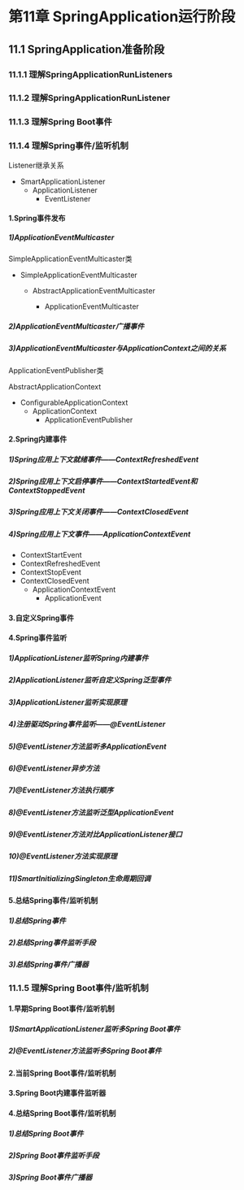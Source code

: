 # 第11章 SpringApplication运行阶段

## 11.1 SpringApplication准备阶段

### 11.1.1 理解SpringApplicationRunListeners

### 11.1.2 理解SpringApplicationRunListener

### 11.1.3 理解Spring Boot事件

### 11.1.4 理解Spring事件/监听机制

Listener继承关系

* SmartApplicationListener
  * ApplicationListener
    * EventListener

#### 1.Spring事件发布

##### 1)ApplicationEventMulticaster

SimpleApplicationEventMulticaster类

* SimpleApplicationEventMulticaster

  * AbstractApplicationEventMulticaster

    * ApplicationEventMulticaster

##### 2)ApplicationEventMulticaster广播事件

##### 3)ApplicationEventMulticaster与ApplicationContext之间的关系

ApplicationEventPublisher类

AbstractApplicationContext
- ConfigurableApplicationContext
  - ApplicationContext
    - ApplicationEventPublisher

#### 2.Spring内建事件

##### 1)Spring应用上下文就绪事件——ContextRefreshedEvent

##### 2)Spring应用上下文启停事件——ContextStartedEvent和ContextStoppedEvent

##### 3)Spring应用上下文关闭事件——ContextClosedEvent

##### 4)Spring应用上下文事件——ApplicationContextEvent

- ContextStartEvent
- ContextRefreshedEvent
- ContextStopEvent
- ContextClosedEvent
  - ApplicationContextEvent
    - ApplicationEvent

#### 3.自定义Spring事件

#### 4.Spring事件监听

##### 1)ApplicationListener监听Spring内建事件

##### 2)ApplicationListener监听自定义Spring泛型事件

##### 3)ApplicationListener监听实现原理

##### 4)注册驱动Spring事件监听——@EventListener

##### 5)@EventListener方法监听多ApplicationEvent

##### 6)@EventListener异步方法

##### 7)@EventListener方法执行顺序

##### 8)@EventListener方法监听泛型ApplicationEvent

##### 9)@EventListener方法对比ApplicationListener接口

##### 10)@EventListener方法实现原理

##### 11)SmartInitializingSingleton生命周期回调

#### 5.总结Spring事件/监听机制

##### 1)总结Spring事件

##### 2)总结Spring事件监听手段

##### 3)总结Spring事件广播器

### 11.1.5 理解Spring Boot事件/监听机制

#### 1.早期Spring Boot事件/监听机制

##### 1)SmartApplicationListener监听多Spring Boot事件

##### 2)@EventListener方法监听多Spring Boot事件

#### 2.当前Spring Boot事件/监听机制

#### 3.Spring Boot内建事件监听器

#### 4.总结Spring Boot事件/监听机制

##### 1)总结Spring Boot事件

##### 2)Spring Boot事件监听手段

##### 3)Spring Boot事件广播器

